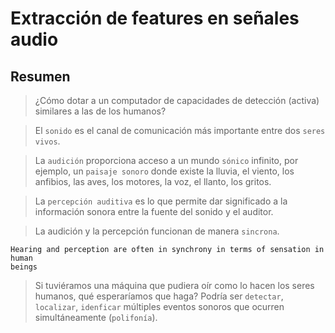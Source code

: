# Extracción de features en señales audio

## Resumen
> ¿Cómo dotar a un computador de capacidades de detección (activa) similares a las de los humanos? 

> El `sonido` es el canal de comunicación más importante entre dos `seres vivos`. 

> La `audición` proporciona acceso a un mundo `sónico` infinito, por ejemplo, un `paisaje sonoro` donde existe la lluvia, el viento, los anfibios, las aves, los motores, la voz, el llanto, los gritos.

> La `percepción auditiva` es lo que permite dar significado a la información sonora entre la fuente del sonido y el auditor. 

> La audición y la percepción funcionan de manera `sincrona`. 

```{note}
Hearing and perception are often in synchrony in terms of sensation in human
beings
```

> Si tuviéramos una máquina que pudiera oír como lo hacen los seres humanos, qué esperaríamos que haga? Podría ser `detectar`, `localizar`, `idenficar` múltiples eventos sonoros que ocurren simultáneamente (`polifonía`).

